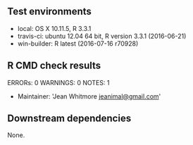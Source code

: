 ## Test environments
* local: OS X 10.11.5, R 3.3.1
* travis-ci: ubuntu 12.04 64 bit, R version 3.3.1 (2016-06-21)
* win-builder: R latest (2016-07-16 r70928)

## R CMD check results
ERRORs: 0
WARNINGS: 0
NOTES: 1 
* Maintainer: 'Jean Whitmore <jeanimal@gmail.com>'

## Downstream dependencies
None.

